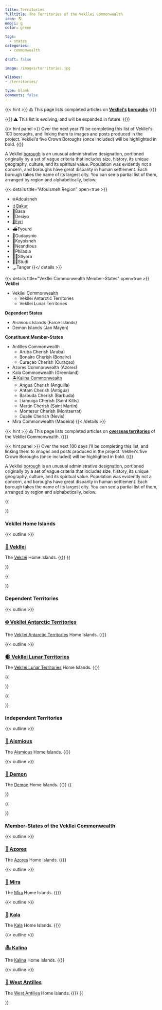 ```yaml
---
title: Territories
fulltitle: The Territories of the Vekllei Commonwealth
icon: 🌎
emoji: g
color: green

tags: 
  - states
categories:
  - commonwealth
  
draft: false
  
image: /images/territories.jpg

aliases:
- /territories/

type: blank
comments: false
---
```


{{< hint >}}
߷ This page lists completed articles on [**Vekllei's**](/utopia/vekllei) [**boroughs**](/utopia/vekllei/#administrative-divisions)
{{</hint>}}

{{<hint>}}
<span class="smallicon" style="font-size: 14px;">⚠️</span> This list is evolving, and will be expanded in future.
{{</hint>}}


{{< hint panel >}}
Over the next year I'll be completing this list of Vekllei's 100 boroughs, and linking them to images and posts produced in the project. Vekllei's five Crown Boroughs (once included) will be highlighted in bold.
{{</hint>}}

A Vekllei [borough](/utopia/vekllei/#administrative-divisions) is an unusual administrative designation, portioned originally by a set of vague criteria that includes size, history, its unique geography, culture, and its spiritual value. Population was evidently not a concern, and boroughs have great disparity in human settlement. Each borough takes the name of its largest city. You can see a partial list of them, arranged by region and alphabetically, below.

{{< details title="Afouismeh Region" open=true >}}
- <span class="navicon">❄️</span>Adouisneh
- <a href="/bakur/"><span class="navicon">⚓️</span>Bakur</a>
- <span class="navicon">🏰</span>Basa
- <span class="navicon">🧰</span>Desiyo
- <a href="/eyri/"><span class="navicon">🌊</span>Eyri</a>
- <span class="navicon">⛴️</span>Fyourd
- <span class="navicon">🎡</span>Gudaysnio
- <span class="navicon">🌠</span>Koyoisneh
- <span class="navicon">📡</span>Nesndious
- <span class="navicon">🧱</span>Philadia
- <span class="navicon">🚵‍♀️</span>Stiyora
- <span class="navicon">🚣‍♀️</span>Studi
- <span class="navicon">🛷</span>Tanger
{{</ details >}}

{{< details title="Vekllei Commonwealth Member-States" open=true >}}
**Vekllei**

* Vekllei Commonwealth
    * Vekllei Antarctic Territories
    * Vekllei Lunar Territories

**Dependent States**

* Aismious Islands (Faroe Islands)
* Demon Islands (Jan Mayen)

**Constituent Member-States**

* Antilles Commonwealth
    * Aruba Cherish (Aruba)
    * Bonaire Cherish (Bonaire)
    * Curaçao Cherish (Curaçao)
* Azores Commonwealth (Azores)
* Kala Commonwealth (Greenland)
* <a href="/kalina/"><span class="navicon">🏝</span>Kalina Commonwealth</a>
    * Angua Cherish (Anguilla)
    * Antam Cherish (Antigua)
    * Barbuda Cherish (Barbuda)
    * Liamuiga Cherish (Saint Kitts)
    * Martin Cherish (Saint Martin)
    * Montesur Cherish (Montserrat)
    * Oualie Cherish (Nevis)
* Mira Commonwealth (Madeira)
{{< /details >}}

{{< hint >}}
߷  This page lists completed articles on [**overseas territories**](/utopia/vekllei/#administrative-divisions) of the Vekllei Commonwealth.
{{</hint>}}

{{< hint panel >}}
Over the next 100 days I'll be completing this list, and linking them to images and posts produced in the project. Vekllei's five Crown Boroughs (once included) will be highlighted in bold.
{{</hint>}}

A Vekllei [borough](/utopia/vekllei/#administrative-divisions) is an unusual administrative designation, portioned originally by a set of vague criteria that includes size, history, its unique geography, culture, and its spiritual value. Population was evidently not a concern, and boroughs have great disparity in human settlement. Each borough takes the name of its largest city. You can see a partial list of them, arranged by region and alphabetically, below.

{{<section>}}
### Vekllei Home Islands

{{< outline >}}
### [<span class="smallicon">🌺</span> Vekllei](/utopia/vekllei/)
The [Vekllei](/utopia/vekllei/) Home Islands. 
{{</outline>}}
{{</section>}}

{{<section>}}
### Dependent Territories

{{< outline >}}
### [<span class="smallicon">❄️</span> Vekllei Antarctic Territories](/utopia/landscape/territories/antarctica)
The [Vekllei Antarctic Territories](/utopia/landscape/territories/antarctica) Home Islands. 
{{</outline>}}

{{< outline >}}
### [<span class="smallicon">🌒</span> Vekllei Lunar Territories](/utopia/landscape/territories/moon)
The [Vekllei Lunar Territories](/utopia/landscape/territories/moon) Home Islands. 
{{</outline>}}

{{</section>}}

{{<section>}}
### Independent Territories

{{< outline >}}
### [<span class="smallicon">🎣</span> Aismious](/utopia/landscape/territories/aismious)
The [Aismious](/utopia/landscape/territories/aismious) Home Islands. 
{{</outline>}}

{{< outline >}}
### [<span class="smallicon">👹</span> Demon](/utopia/landscape/territories/demon)
The [Demon](/utopia/landscape/territories/demon) Home Islands. 
{{</outline>}}
{{</section>}}

{{<section>}}
### Member-States of the Vekllei Commonwealth

{{< outline >}}
### [<span class="smallicon">🏰</span> Azores](/utopia/landscape/territories/azores)
The [Azores](/utopia/landscape/territories/azores) Home Islands. 
{{</outline>}}

{{< outline >}}
### [<span class="smallicon">🛟</span> Mira](/utopia/landscape/territories/mira)
The [Mira](/utopia/landscape/territories/mira) Home Islands. 
{{</outline>}}

{{< outline >}}
### [<span class="smallicon">🗻</span> Kala](/utopia/landscape/territories/kala)
The [Kala](/utopia/landscape/territories/kala) Home Islands. 
{{</outline>}}

{{< outline >}}
### [<span class="smallicon">🏝</span> Kalina](/utopia/landscape/territories/kalina)
The [Kalina](/utopia/landscape/territories/kalina) Home Islands. 
{{</outline>}}

{{< outline >}}
### [<span class="smallicon">🌴</span> West Antilles](/utopia/landscape/territories/antilles)
The [West Antilles](/utopia/landscape/territories/antilles) Home Islands. 
{{</outline>}}
{{</section>}}

<style>
/* flags */
.row {
  display: flex;
  margin-left: auto;
  margin-right: auto;
}
.column {
  flex: 33.33%;
  padding: 5px;
}
@media (max-width: 1250px) {
  .row {
    display: none;
  }
}
</style>